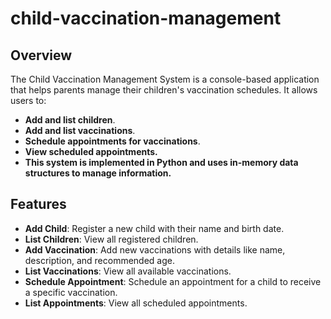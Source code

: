 # child-vaccination-management
## Overview
The Child Vaccination Management System is a console-based application that helps parents manage their children's vaccination schedules. It allows users to:
- **Add and list children**.
- **Add and list vaccinations**.
- **Schedule appointments for vaccinations**.
- **View scheduled appointments.**
- **This system is implemented in Python and uses in-memory data structures to manage information.**
## Features
- **Add Child**: Register a new child with their name and birth date.
- **List Children**: View all registered children.
- **Add Vaccination**: Add new vaccinations with details like name, description, and recommended age.
- **List Vaccinations**: View all available vaccinations.
- **Schedule Appointment**: Schedule an appointment for a child to receive a specific vaccination.
- **List Appointments**: View all scheduled appointments.

